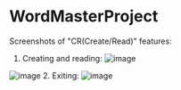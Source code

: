 # WordMasterProject
Screenshots of "CR(Create/Read)" features:
1. Creating and reading:
![image](https://github.com/naim-kim/WordMasterProject/assets/143364203/88176ca7-20bb-40c7-90e3-8c76bfc15402)

![image](https://github.com/naim-kim/WordMasterProject/assets/143364203/a3003e4b-5772-40ce-be27-7dbb40439839)
2. Exiting:
![image](https://github.com/naim-kim/WordMasterProject/assets/143364203/e4d12bcc-f592-4527-bb53-76fd44f73270)
